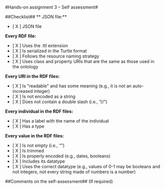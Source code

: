 #Hands-on assignment 3 – Self assessment#

##Checklist##
** JSON file:**
- [ X ] JSON file

**Every RDF file:**
- [ X ] Uses the .ttl extension
- [ X ] Is serialized in the Turtle format
- [ X ] Follows the resource naming strategy
- [ X ] Uses class and property URIs that are the same as those used in the ontology

**Every URI in the RDF files:**
- [ X ] Is "readable" and has some meaning (e.g., it is not an auto-increased integer)
- [ X ] Is not encoded as a string
- [ X ] Does not contain a double slash (i.e., “//”)

**Every individual in the RDF files:**
- [ X ] Has a label with the name of the individual
- [ X ] Has a type

**Every value in the RDF files:**
- [ X ] Is not empty (i.e., “”)
- [ X ] Is trimmed
- [ X ] Is properly encoded (e.g., dates, booleans)
- [ X ] Includes its datatype
- [ X ] Uses the correct datatype (e.g., values of 0-1 may be booleans and not integers, not every string made of numbers is a number)

##Comments on the self-assessment## (If required)